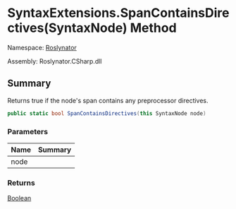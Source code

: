 # SyntaxExtensions\.SpanContainsDirectives\(SyntaxNode\) Method

Namespace: [Roslynator](../../README.md)

Assembly: Roslynator\.CSharp\.dll

## Summary

Returns true if the node's span contains any preprocessor directives\.

```csharp
public static bool SpanContainsDirectives(this SyntaxNode node)
```

### Parameters

| Name | Summary |
| ---- | ------- |
| node | |

### Returns

[Boolean](https://docs.microsoft.com/en-us/dotnet/api/system.boolean)



